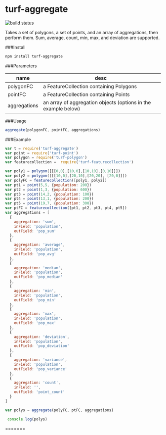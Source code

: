 turf-aggregate
==============
[![build status](https://secure.travis-ci.org/Turfjs/turf-aggregate.png)](http://travis-ci.org/Turfjs/turf-aggregate)

Takes a set of polygons, a set of points, and an array of aggregations, then perform them. Sum, average, count, min, max, and deviation are  supported.

###Install

```sh
npm install turf-aggregate
```

###Parameters

|name|desc|
|---|---|
|polygonFC|a FeatureCollection containing Polygons|
|pointFC|a FeatureCollection containing Points|
|aggregations|an array of aggregation objects (options in the example below)|

###Usage

```js
aggregate(polygonFC, pointFC, aggregations)
```

###Example

```javascript
var t = require('turf-aggregate')
var point = require('turf-point')
var polygon = require('turf-polygon')
var featurecollection =  require('turf-featurecollection')

var poly1 = polygon([[[0,0],[10,0],[10,10],[0,10]]])
var poly2 = polygon([[[10,0],[20,10],[20,20], [20,0]]])
var polyFC = featurecollection([poly1, poly2])
var pt1 = point(5,5, {population: 200})
var pt2 = point(1,3, {population: 600})
var pt3 = point(14,2, {population: 100})
var pt4 = point(13,1, {population: 200})
var pt5 = point(19,7, {population: 300})
var ptFC = featurecollection([pt1, pt2, pt3, pt4, pt5])
var aggregations = [
  {
    aggregation: 'sum',
    inField: 'population',
    outField: 'pop_sum'
  },
  {
    aggregation: 'average',
    inField: 'population',
    outField: 'pop_avg'
  },
  {
    aggregation: 'median',
    inField: 'population',
    outField: 'pop_median'
  },
  {
    aggregation: 'min',
    inField: 'population',
    outField: 'pop_min'
  },
  {
    aggregation: 'max',
    inField: 'population',
    outField: 'pop_max'
  },
  {
    aggregation: 'deviation',
    inField: 'population',
    outField: 'pop_deviation'
  },
  {
    aggregation: 'variance',
    inField: 'population',
    outField: 'pop_variance'
  },
  {
    aggregation: 'count',
    inField: '',
    outField: 'point_count'
  }
]

var polys = aggregate(polyFC, ptFC, aggregations)

 console.log(polys)
```
=======